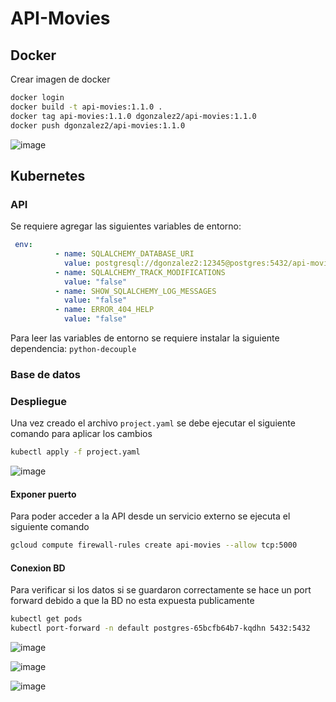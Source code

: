 # API-Movies

## Docker 

Crear imagen de docker

```bash
docker login
docker build -t api-movies:1.1.0 .
docker tag api-movies:1.1.0 dgonzalez2/api-movies:1.1.0
docker push dgonzalez2/api-movies:1.1.0
```
![image](https://github.com/dgonzalezt2/API-Movies/assets/81880494/c5bf9805-0467-40b7-8a0d-ace958736fc8)

## Kubernetes

### API

Se requiere agregar las siguientes variables de entorno:
```yaml
 env:
          - name: SQLALCHEMY_DATABASE_URI
            value: postgresql://dgonzalez2:12345@postgres:5432/api-movies
          - name: SQLALCHEMY_TRACK_MODIFICATIONS
            value: "false"
          - name: SHOW_SQLALCHEMY_LOG_MESSAGES
            value: "false"
          - name: ERROR_404_HELP
            value: "false"
```
Para leer las variables de entorno se requiere instalar la siguiente dependencia: `python-decouple`

### Base de datos

### Despliegue

Una vez creado el archivo `project.yaml` se debe ejecutar el siguiente comando para aplicar los cambios

```bash
kubectl apply -f project.yaml
```

![image](https://github.com/dgonzalezt2/API-Movies/assets/81880494/b2ba7021-6d94-4995-b7fa-62fcd3dac997)

#### Exponer puerto

Para poder acceder a la API desde un servicio externo se ejecuta el siguiente comando

```bash
gcloud compute firewall-rules create api-movies --allow tcp:5000
```

#### Conexion BD

Para verificar si los datos si se guardaron correctamente se hace un port forward debido a que la BD no esta expuesta publicamente

```bash
kubectl get pods
kubectl port-forward -n default postgres-65bcfb64b7-kqdhn 5432:5432
```
![image](https://github.com/dgonzalezt2/API-Movies/assets/81880494/c105ae1a-7948-4aae-a9d5-51a19af1e12d)

![image](https://github.com/dgonzalezt2/API-Movies/assets/81880494/b058aa98-8ff6-4850-be55-330defb05d30)

![image](https://github.com/dgonzalezt2/API-Movies/assets/81880494/b14b458c-a0e6-43e1-a555-0837e6b380bf)






